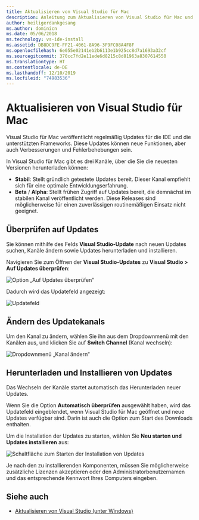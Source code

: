 ```yaml
---
title: Aktualisieren von Visual Studio für Mac
description: Anleitung zum Aktualisieren von Visual Studio für Mac und Zugreifen auf Vorschauversionen
author: heiligerdankgesang
ms.author: dominicn
ms.date: 05/06/2018
ms.technology: vs-ide-install
ms.assetid: DB8DC9FE-FF21-4061-8A96-3F9FC08A4F8F
ms.openlocfilehash: 6e055e02141eb2b6113e1b925cc8d7a1693a32cf
ms.sourcegitcommit: 370cc7fd2e11ede6d8215c8d81963a8307614550
ms.translationtype: HT
ms.contentlocale: de-DE
ms.lasthandoff: 12/10/2019
ms.locfileid: "74983536"
---
```

# <a name="update-visual-studio-for-mac"></a>Aktualisieren von Visual Studio für Mac

Visual Studio für Mac veröffentlicht regelmäßig Updates für die IDE und die unterstützten Frameworks. Diese Updates können neue Funktionen, aber auch Verbesserungen und Fehlerbehebungen sein.

In Visual Studio für Mac gibt es drei Kanäle, über die Sie die neuesten Versionen herunterladen können:

* **Stabil**: Stellt gründlich getestete Updates bereit. Dieser Kanal empfiehlt sich für eine optimale Entwicklungserfahrung.
* **Beta** / **Alpha**: Stellt frühen Zugriff auf Updates bereit, die demnächst im stabilen Kanal veröffentlicht werden. Diese Releases sind möglicherweise für einen zuverlässigen routinemäßigen Einsatz nicht geeignet.

## <a name="checking-for-updates"></a>Überprüfen auf Updates

Sie können mithilfe des Felds **Visual Studio-Update** nach neuen Updates suchen, Kanäle ändern sowie Updates herunterladen und installieren.

Navigieren Sie zum Öffnen der **Visual Studio-Updates** zu **Visual Studio > Auf Updates überprüfen**:

![Option „Auf Updates überprüfen“](media/update-image1.png)

Dadurch wird das Updatefeld angezeigt:

![Updatefeld](media/update-image2.png)

## <a name="changing-the-updater-channel"></a>Ändern des Updatekanals

Um den Kanal zu ändern, wählen Sie ihn aus dem Dropdownmenü mit den Kanälen aus, und klicken Sie auf **Switch Channel** (Kanal wechseln):

![Dropdownmenü „Kanal ändern“](media/update-image3.png)

## <a name="downloading-and-installing-updates"></a>Herunterladen und Installieren von Updates

Das Wechseln der Kanäle startet automatisch das Herunterladen neuer Updates.

Wenn Sie die Option **Automatisch überprüfen** ausgewählt haben, wird das Updatefeld eingeblendet, wenn Visual Studio für Mac geöffnet und neue Updates verfügbar sind. Darin ist auch die Option zum Start des Downloads enthalten.

Um die Installation der Updates zu starten, wählen Sie **Neu starten und Updates installieren** aus:

![Schaltfläche zum Starten der Installation von Updates](media/update-image4.png)

Je nach den zu installierenden Komponenten, müssen Sie möglicherweise zusätzliche Lizenzen akzeptieren oder den Administratorbenutzernamen und das entsprechende Kennwort Ihres Computers eingeben.

## <a name="see-also"></a>Siehe auch

- [Aktualisieren von Visual Studio (unter Windows)](/visualstudio/install/update-visual-studio)